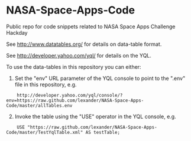 NASA-Space-Apps-Code
====================

Public repo for code snippets related to NASA Space Apps Challenge Hackday

See http://www.datatables.org/ for details on data-table format.

See http://developer.yahoo.com/yql/ for details on the YQL.

To use the data-tables in this repository you can either:

1. Set the "env" URL parameter of the YQL console to point to the ".env" file in this repository, e.g.
````
    http://developer.yahoo.com/yql/console/?env=https://raw.github.com/lexander/NASA-Space-Apps-Code/master/allTables.env
````
2. Invoke the table using the "USE" operator in the YQL console, e.g.
````
    USE "https://raw.github.com/lexander/NASA-Space-Apps-Code/master/TestYqlTable.xml" AS testTable;
````